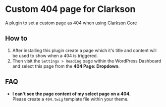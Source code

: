# Custom 404 page for Clarkson
 
A plugin to set a custom page as 404 when using [Clarkson Core](https://github.com/level-level/clarkson-core)

## How to

1. After installing this plugin create a page which it's title and content will be used to show when a 404 is triggered.
1. Then visit the `Settings > Reading` page within the WordPress Dashboard and select this page from the **404 Page: Dropdown**.

## FAQ

- **I can't see the page content of my select page on a 404.**  
Please create a `404.twig` template file within your theme.